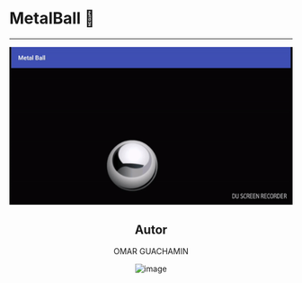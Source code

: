 # MetalBall :metal:
---
<div align="center">
  <img src ="art/anim.gif"/>
<div>

## Autor
OMAR GUACHAMIN

![image](https://github.com/OMAR05GUACHAMIN/sensores/assets/85661062/123713b6-8e2b-4c7a-a101-9b002cd4efb2)

